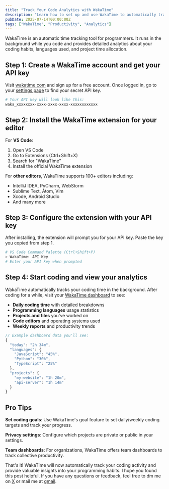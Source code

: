 ```yaml
---
title: "Track Your Code Analytics with WakaTime"
description: "Learn how to set up and use WakaTime to automatically track your coding time and productivity across different editors and projects."
pubDate: 2025-07-14T00:00:00Z
tags: ["WakaTime", "Productivity", "Analytics"]
---
```


WakaTime is an automatic time tracking tool for programmers. It runs in the background while you code and provides detailed analytics about your coding habits, languages used, and project time allocation.

## Step 1: Create a WakaTime account and get your API key

Visit [wakatime.com](https://wakatime.com/) and sign up for a free account. Once logged in, go to your [settings page](https://wakatime.com/settings/account) to find your secret API key.

```bash
# Your API key will look like this:
waka_xxxxxxxx-xxxx-xxxx-xxxx-xxxxxxxxxxxx
```

## Step 2: Install the WakaTime extension for your editor

For **VS Code**:
1. Open VS Code
2. Go to Extensions (Ctrl+Shift+X)
3. Search for "WakaTime"
4. Install the official WakaTime extension

For **other editors**, WakaTime supports 100+ editors including:
- IntelliJ IDEA, PyCharm, WebStorm
- Sublime Text, Atom, Vim
- Xcode, Android Studio
- And many more

## Step 3: Configure the extension with your API key

After installing, the extension will prompt you for your API key. Paste the key you copied from step 1.

```bash
# VS Code Command Palette (Ctrl+Shift+P)
> WakaTime: API Key
# Enter your API key when prompted
```

## Step 4: Start coding and view your analytics

WakaTime automatically tracks your coding time in the background. After coding for a while, visit your [WakaTime dashboard](https://wakatime.com/dashboard) to see:

- **Daily coding time** with detailed breakdowns
- **Programming languages** usage statistics  
- **Projects and files** you've worked on
- **Code editors** and operating systems used
- **Weekly reports** and productivity trends

```javascript
// Example dashboard data you'll see:
{
  "today": "2h 34m",
  "languages": {
    "JavaScript": "45%",
    "Python": "30%", 
    "TypeScript": "25%"
  },
  "projects": {
    "my-website": "1h 20m",
    "api-server": "1h 14m"
  }
}
```

## Pro Tips

**Set coding goals**: Use WakaTime's goal feature to set daily/weekly coding targets and track your progress.

**Privacy settings**: Configure which projects are private or public in your settings.

**Team dashboards**: For organizations, WakaTime offers team dashboards to track collective productivity.

That's it! WakaTime will now automatically track your coding activity and provide valuable insights into your programming habits. I hope you found this post helpful. If you have any questions or feedback, feel free to dm me on [X](https://x.com/Mangesh_Bide) or mail me at [gmail](mailto:mangeshsbide@gmail.com).